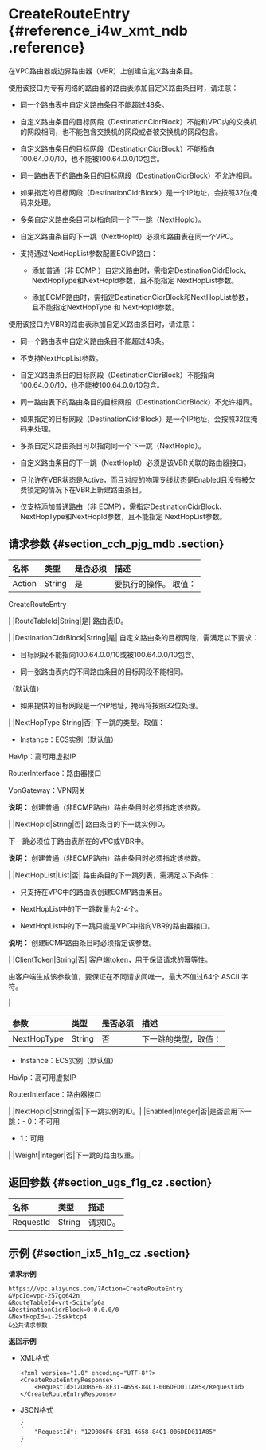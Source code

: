 # CreateRouteEntry {#reference_i4w_xmt_ndb .reference}

在VPC路由器或边界路由器（VBR）上创建自定义路由条目。

使用该接口为专有网络的路由器的路由表添加自定义路由条目时，请注意：

-   同一个路由表中自定义路由条目不能超过48条。

-   自定义路由条目的目标网段（DestinationCidrBlock）不能和VPC内的交换机的网段相同，也不能包含交换机的网段或者被交换机的网段包含。

-   自定义路由条目的目标网段（DestinationCidrBlock）不能指向100.64.0.0/10，也不能被100.64.0.0/10包含。

-   同一路由表下的路由条目的目标网段（DestinationCidrBlock）不允许相同。

-   如果指定的目标网段（DestinationCidrBlock）是一个IP地址，会按照32位掩码来处理。

-   多条自定义路由条目可以指向同一个下一跳（NextHopId）。
-   自定义路由条目的下一跳（NextHopId）必须和路由表在同一个VPC。
-   支持通过NextHopList参数配置ECMP路由：
    -   添加普通（非 ECMP ）自定义路由时，需指定DestinationCidrBlock、NextHopType和NextHopId参数，且不能指定 NextHopList参数。

    -   添加ECMP路由时，需指定DestinationCidrBlock和NextHopList参数，且不能指定NextHopType 和 NextHopId参数。


使用该接口为VBR的路由表添加自定义路由条目时，请注意：

-   同一个路由表中自定义路由条目不能超过48条。

-   不支持NextHopList参数。

-   自定义路由条目的目标网段（DestinationCidrBlock）不能指向100.64.0.0/10，也不能被100.64.0.0/10包含。

-   同一路由表下的路由条目的目标网段（DestinationCidrBlock）不允许相同。

-   如果指定的目标网段（DestinationCidrBlock）是一个IP地址，会按照32位掩码来处理。

-   多条自定义路由条目可以指向同一个下一跳（NextHopId）。
-   自定义路由条目的下一跳（NextHopId）必须是该VBR关联的路由器接口。
-   只允许在VBR状态是Active，而且对应的物理专线状态是Enabled且没有被欠费锁定的情况下在VBR上新建路由条目。

-   仅支持添加普通路由（非 ECMP），需指定DestinationCidrBlock、NextHopType和NextHopId参数，且不能指定 NextHopList参数。

## 请求参数 {#section_cch_pjg_mdb .section}

|名称|类型|是否必须|描述|
|:-|:-|:---|:-|
|Action|String|是| 要执行的操作。 取值：

 CreateRouteEntry

 |
|RouteTableId|String|是| 路由表ID。

 |
|DestinationCidrBlock|String|是| 自定义路由条的目标网段，需满足以下要求：

 -   目标网段不能指向100.64.0.0/10或被100.64.0.0/10包含。

-   同一张路由表内的不同路由条目的目标网段不能相同。

（默认值）

-   如果提供的目标网段是一个IP地址，掩码将按照32位处理。


 |
|NextHopType|String|否| 下一跳的类型。取值：

 -   Instance：ECS实例（默认值）

HaVip：高可用虚拟IP

RouterInterface：路由器接口

VpnGateway：VPN网关


 **说明：** 创建普通（非ECMP路由）路由条目时必须指定该参数。

 |
|NextHopId|String|否| 路由条目的下一跳实例ID。

 下一跳必须位于路由表所在的VPC或VBR中。

 **说明：** 创建普通（非ECMP路由）路由条目时必须指定该参数。

 |
|NextHopList|List|否| 路由条目的下一跳列表，需满足以下条件：

 -   只支持在VPC中的路由表创建ECMP路由条目。

-   NextHopList中的下一跳数量为2-4个。

-   NextHopList中的下一跳只能是VPC中指向VBR的路由器接口。


 **说明：** 创建ECMP路由条目时必须指定该参数。

 |
|ClientToken|String|否| 客户端token，用于保证请求的幂等性。

 由客户端生成该参数值，要保证在不同请求间唯一，最大不值过64个 ASCII 字符。

 |

|参数|类型|是否必须|描述|
|:-|:-|----|:-|
|NextHopType|String|否| 下一跳的类型，取值：

 -   Instance：ECS实例（默认值）

HaVip：高可用虚拟IP

RouterInterface：路由器接口


 |
|NextHopId|String|否|下一跳实例的ID。|
|Enabled|Integer|否|是否启用下一跳：-   0：不可用

-   1：可用


|
|Weight|Integer|否|下一跳的路由权重。|

## 返回参数 {#section_ugs_f1g_cz .section}

|名称|类型|描述|
|:-|:-|:-|
|RequestId|String|请求ID。|

## 示例 {#section_ix5_h1g_cz .section}

**请求示例**

``` {#createVPCpub}
https://vpc.aliyuncs.com/?Action=CreateRouteEntry
&VpcId=vpc-257gq642n
&RouteTableId=vrt-5citwfp6a
&DestinationCidrBlock=0.0.0.0/0
&NextHopId=i-25skktcp4
&公共请求参数
```

**返回示例**

-   XML格式

    ```
    <?xml version="1.0" encoding="UTF-8"?>
    <CreateRouteEntryResponse>
        <RequestId>12D086F6-8F31-4658-84C1-006DED011A85</RequestId>
    </CreateRouteEntryResponse>
    ```

-   JSON格式

    ```
    { 
        "RequestId": "12D086F6-8F31-4658-84C1-006DED011A85"
    }
    ```


